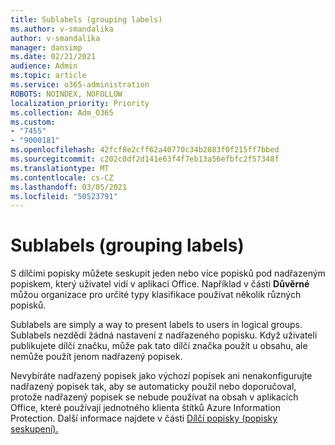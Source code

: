 ```yaml
---
title: Sublabels (grouping labels)
ms.author: v-smandalika
author: v-smandalika
manager: dansimp
ms.date: 02/21/2021
audience: Admin
ms.topic: article
ms.service: o365-administration
ROBOTS: NOINDEX, NOFOLLOW
localization_priority: Priority
ms.collection: Adm_O365
ms.custom:
- "7455"
- "9000181"
ms.openlocfilehash: 42fcf8e2cff62a40770c34b2883f0f215ff7bbed
ms.sourcegitcommit: c202c0df2d141e63f4f7eb13a56efbfc2f57348f
ms.translationtype: MT
ms.contentlocale: cs-CZ
ms.lasthandoff: 03/05/2021
ms.locfileid: "50523791"
---
```

# <a name="sublabels-grouping-labels"></a>Sublabels (grouping labels)

S dílčími popisky můžete seskupit jeden nebo více popisků pod nadřazeným popiskem, který uživatel vidí v aplikaci Office. Například v části **Důvěrné** můžou organizace pro určité typy klasifikace používat několik různých popisků.

Sublabels are simply a way to present labels to users in logical groups. Sublabels nezdědí žádná nastavení z nadřazeného popisku. Když uživateli publikujete dílčí značku, může pak tato dílčí značka použít u obsahu, ale nemůže použít jenom nadřazený popisek.

Nevybíráte nadřazený popisek jako výchozí popisek ani nenakonfigurujte nadřazený popisek tak, aby se automaticky použil nebo doporučoval, protože nadřazený popisek se nebude používat na obsah v aplikacích Office, které používají jednotného klienta štítků Azure Information Protection. Další informace najdete v části [Dílčí popisky (popisky seskupení).](https://docs.microsoft.com/microsoft-365/compliance/sensitivity-labels)